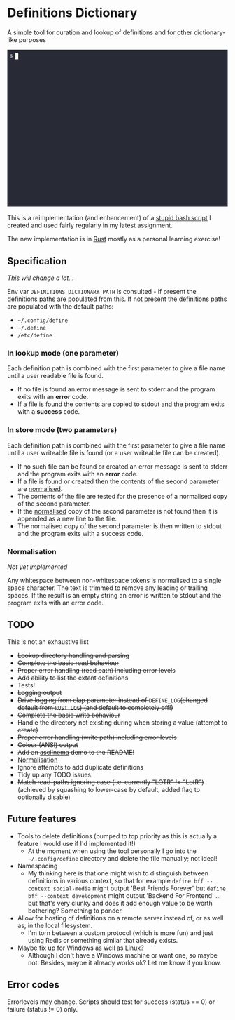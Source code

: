 # Definitions Dictionary

A simple tool for curation and lookup of definitions and for other dictionary-like purposes

![Asciinema animation of rs-define in action](docs/rs-define.gif?raw=true "rs-define in action")

This is a reimplementation (and enhancement) of a [stupid bash script](https://github.com/dcminter/define) I created 
and used fairly regularly in my latest assignment.

The new implementation is in [Rust](https://www.rust-lang.org/) mostly as a personal learning exercise!

## Specification

*This will change a lot...*

Env var `DEFINITIONS_DICTIONARY_PATH` is consulted - if present the definitions paths are populated from this. If not present
the definitions paths are populated with the default paths:

  * `~/.config/define`
  * `~/.define`
  * `/etc/define` 

### In lookup mode (one parameter)

Each definition path is combined with the first parameter to give a file name until a user readable file is found.

  * If no file is found an error message is sent to stderr and the program exits with an **error** code.
  * If a file is found the contents are copied to stdout and the program exits with a **success** code.

### In store mode (two parameters)

Each definition path is combined with the first parameter to give a file name until a user writeable file is 
found (or a user writeable file can be created).

  * If no such file can be found or created an error message is sent to stderr and the program exits with an **error** code.
  * If a file is found or created then the contents of the second parameter are [normalised](#normalisation).
  * The contents of the file are tested for the presence of a normalised copy of the second parameter.
  * If the [normalised](#normalisation) copy of the second parameter is not found then it is appended as a new line to the file.
  * The normalised copy of the second parameter is then written to stdout and the program exits with a success code.

### Normalisation

*Not yet implemented*

Any whitespace between non-whitespace tokens is normalised to a single space character. The text is trimmed to remove 
any leading or trailing spaces. If the result is an empty string an error is written to stdout and the program exits 
with an error code.

## TODO

This is not an exhaustive list

  * ~~Lookup directory handling and parsing~~
  * ~~Complete the basic read behaviour~~
  * ~~Proper error handling (read path) including error levels~~
  * ~~Add ability to list the extant definitions~~
  * Tests!
  * ~~Logging output~~
  * ~~Drive logging from clap parameter instead of `DEFINE_LOG`(changed default from `RUST_LOG`) (and default to completely off!)~~
  * ~~Complete the basic write behaviour~~
  * ~~Handle the directory not existing during when storing a value (attempt to create)~~
  * ~~Proper error handling (write path) including error levels~~
  * ~~Colour (ANSI) output~~
  * ~~Add an [asciinema](https://asciinema.org/) demo to the README!~~
  * [Normalisation](#Normalisation)
  * Ignore attempts to add duplicate definitions
  * Tidy up any TODO issues
  * ~~Match read-paths ignoring case (i.e. currently "LOTR" != "LotR")~~ (achieved by squashing to lower-case by default, added flag to optionally disable)

## Future features

  * Tools to delete definitions (bumped to top priority as this is actually a feature I would use if I'd implemented it!)
    * At the moment when using the tool personally I go into the `~/.config/define` directory and delete the file manually; not ideal!
  * Namespacing
    * My thinking here is that one might wish to distinguish between definitions in various context, so that for example `define bff --context social-media` might output 'Best Friends Forever' but `define bff --context development` might output 'Backend For Frontend' ... but that's very clunky and does it add enough value to be worth bothering? Something to ponder. 
  * Allow for hosting of definitions on a remote server instead of, or as well as, in the local filesystem.
    * I'm torn between a custom protocol (which is more fun) and just using Redis or something similar that already exists.
  * Maybe fix up for Windows as well as Linux?
    * Although I don't have a Windows machine or want one, so maybe not. Besides, maybe it already works ok? Let me know if you know.

## Error codes

Errorlevels may change. Scripts should test for success (status == 0) or failure (status != 0) only.